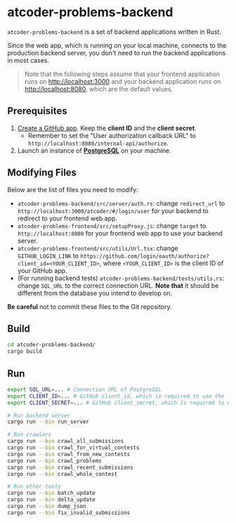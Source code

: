 # atcoder-problems-backend

`atcoder-problems-backend` is a set of backend applications written in Rust.

Since the web app, which is running on your local machine, connects to the
production backend server, you don't need to run the backend applications in most cases.

> Note that the following steps assume that your frontend application runs on <http://localhost:3000>
> and your backend application runs on <http://localhost:8080>, which are the default values.

## Prerequisites

1. [Create a GitHub app](https://docs.github.com/en/developers/apps/creating-a-github-app).
   Keep the **client ID** and the **client secret**.
   - Remember to set the "User authorization callback URL" to
     `http://localhost:8080/internal-api/authorize`.
2. Launch an instance of [**PostgreSQL**](https://www.postgresql.org/) on your machine.

## Modifying Files

Below are the list of files you need to modify:

- `atcoder-problems-backend/src/server/auth.rs`: change `redirect_url` to `http://localhost:3000/atcoder/#/login/user`
  for your backend to redirect to your frontend web app.
- `atcoder-problems-frontend/src/setupProxy.js`: change `target` to `http://localhost:8080`
  for your frontend web app to use your backend server.
- `atcoder-problems-frontend/src/utils/Url.tsx`: change `GITHUB_LOGIN_LINK` to `https://github.com/login/oauth/authorize?client_id=<YOUR_CLIENT_ID>`,
  where `<YOUR_CLIENT_ID>` is the client ID of your GitHub app.
- (For running backend tests) `atcoder-problems-backend/tests/utils.rs`: change `SQL_URL`
  to the correct connection URL. **Note that** it should be different from the database
  you intend to develop on.

**Be careful** not to commit these files to the Git repository.

## Build

```bash
cd atcoder-problems-backend/
cargo build
```

## Run

```bash
export SQL_URL=... # Connection URL of PostgreSQL
export CLIENT_ID=... # GitHub client_id, which is required to use the login function.
export CLIENT_SECRET=... # GitHub client_secret, which is required to use the login function.

# Run backend server
cargo run --bin run_server

# Run crawlers
cargo run --bin crawl_all_submissions
cargo run --bin crawl_for_virtual_contests
cargo run --bin crawl_from_new_contests
cargo run --bin crawl_problems
cargo run --bin crawl_recent_submissions
cargo run --bin crawl_whole_contest

# Run other tools
cargo run --bin batch_update
cargo run --bin delta_update
cargo run --bin dump_json
cargo run --bin fix_invalid_submissions
```
